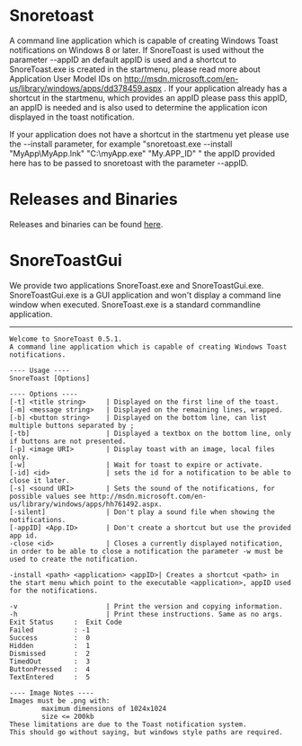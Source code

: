 Snoretoast
==========
A command line application which is capable of creating Windows Toast notifications on Windows 8 or later.
If SnoreToast is used without the parameter --appID an default appID is used and a shortcut to SnoreToast.exe is created in the startmenu, please read more about Application User Model IDs on http://msdn.microsoft.com/en-us/library/windows/apps/dd378459.aspx .
If your application already has a shortcut in the startmenu, which provides an appID please pass this appID, an appID is needed and is also used to determine the application icon displayed in the toast notification.

If your application does not have a shortcut in the startmenu yet please use the --install parameter, for example "snoretoast.exe --install "MyApp\MyApp.lnk" "C:\myApp.exe" "My.APP_ID" " the appID provided here has to be passed to snoretoast with the parameter --appID.

# Releases and Binaries
Releases and binaries can be found [here](http://download.kde.org/stable/snoretoast/).


# SnoreToastGui
We provide two applications SnoreToast.exe and SnoreToastGui.exe.
SnoreToastGui.exe is a GUI application and won't display a command line window when executed.
SnoreToast.exe is a standard commandline application.


----------------------------------------------------------

    Welcome to SnoreToast 0.5.1.
    A command line application which is capable of creating Windows Toast notifications.

    ---- Usage ----
    SnoreToast [Options]

    ---- Options ----
    [-t] <title string>     | Displayed on the first line of the toast.
    [-m] <message string>   | Displayed on the remaining lines, wrapped.
    [-b] <button string>    | Displayed on the bottom line, can list multiple buttons separated by ;
    [-tb]                   | Displayed a textbox on the bottom line, only if buttons are not presented.
    [-p] <image URI>        | Display toast with an image, local files only.
    [-w]                    | Wait for toast to expire or activate.
    [-id] <id>              | sets the id for a notification to be able to close it later.
    [-s] <sound URI>        | Sets the sound of the notifications, for possible values see http://msdn.microsoft.com/en-us/library/windows/apps/hh761492.aspx.
    [-silent]               | Don't play a sound file when showing the notifications.
    [-appID] <App.ID>       | Don't create a shortcut but use the provided app id.
    -close <id>             | Closes a currently displayed notification, in order to be able to close a notification the parameter -w must be used to create the notification.

    -install <path> <application> <appID>| Creates a shortcut <path> in the start menu which point to the executable <application>, appID used for the notifications.

    -v                      | Print the version and copying information.
    -h                      | Print these instructions. Same as no args.
    Exit Status     :  Exit Code
    Failed          : -1
    Success         :  0
    Hidden          :  1
    Dismissed       :  2
    TimedOut        :  3
    ButtonPressed   :  4
    TextEntered     :  5

    ---- Image Notes ----
    Images must be .png with:
            maximum dimensions of 1024x1024
            size <= 200kb
    These limitations are due to the Toast notification system.
    This should go without saying, but windows style paths are required.
